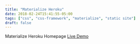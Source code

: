 ```yaml
---
title: "Materialize Heroku"
date: 2018-02-24T15:41:55-05:00
tags: ["css", "css-framework", "materialize", "static site"]
draft: false
---
```


Materialize Heroku Homepage
[Live Demo](https://chickenpopcorn.github.io/heroku/index.html)
